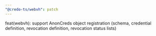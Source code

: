 ```yaml
---
"@credo-ts/webvh": patch
---
```


feat(webvh): support AnonCreds object registration (schema, credential definition, revocation definition, revocation status lists)
